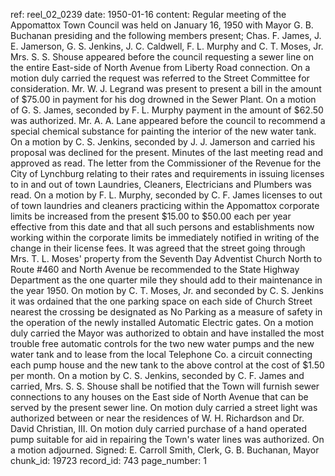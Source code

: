 ref: reel_02_0239
date: 1950-01-16
content: Regular meeting of the Appomattox Town Council was held on January 16, 1950 with Mayor G. B. Buchanan presiding and the following members present; Chas. F. James, J. E. Jamerson, G. S. Jenkins, J. C. Caldwell, F. L. Murphy and C. T. Moses, Jr.
Mrs. S. S. Shouse appeared before the council requesting a sewer line on the entire East-side of North Avenue from Liberty Road connection. On a motion duly carried the request was referred to the Street Committee for consideration.
Mr. W. J. Legrand was present to present a bill in the amount of $75.00 in payment for his dog drowned in the Sewer Plant. On a motion of G. S. James, seconded by F. L. Murphy payment in the amount of $62.50 was authorized.
Mr. A. A. Lane appeared before the council to recommend a special chemical substance for painting the interior of the new water tank. On a motion by C. S. Jenkins, seconded by J. J. Jamerson and carried his proposal was declined for the present.
Minutes of the last meeting read and approved as read.
The letter from the Commissioner of the Revenue for the City of Lynchburg relating to their rates and requirements in issuing licenses to in and out of town Laundries, Cleaners, Electricians and Plumbers was read. On a motion by F. L. Murphy, seconded by C. F. James licenses to out of town laundries and cleaners practicing within the Appomattox corporate limits be increased from the present $15.00 to $50.00 each per year effective from this date and that all such persons and establishments now working within the corporate limits be immediately notified in writing of the change in their license fees.
It was agreed that the street going through Mrs. T. L. Moses' property from the Seventh Day Adventist Church North to Route #460 and North Avenue be recommended to the State Highway Department as the one quarter mile they should add to their maintenance in the year 1950.
On motion by C. T. Moses, Jr. and seconded by C. S. Jenkins it was ordained that the one parking space on each side of Church Street nearest the crossing be designated as No Parking as a measure of safety in the operation of the newly installed Automatic Electric gates.
On a motion duly carried the Mayor was authorized to obtain and have installed the most trouble free automatic controls for the two new water pumps and the new water tank and to lease from the local Telephone Co. a circuit connecting each pump house and the new tank to the above control at the cost of $1.50 per month.
On a motion by C. S. Jenkins, seconded by C. F. James and carried, Mrs. S. S. Shouse shall be notified that the Town will furnish sewer connections to any houses on the East side of North Avenue that can be served by the present sewer line.
On motion duly carried a street light was authorized between or near the residences of W. H. Richardson and Dr. David Christian, III.
On motion duly carried purchase of a hand operated pump suitable for aid in repairing the Town's water lines was authorized.
On a motion adjourned.
Signed: E. Carroll Smith, Clerk, G. B. Buchanan, Mayor
chunk_id: 19723
record_id: 743
page_number: 1

